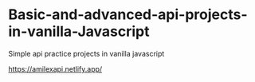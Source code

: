 # Basic-and-advanced-api-projects-in-vanilla-Javascript

Simple api practice projects in vanilla javascript

https://amilexapi.netlify.app/
